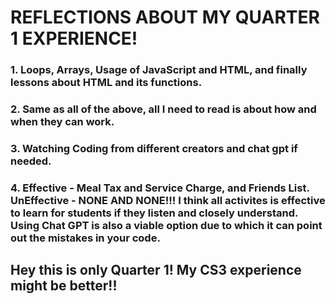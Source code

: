 # REFLECTIONS ABOUT MY QUARTER 1 EXPERIENCE!

### 1. Loops, Arrays, Usage of JavaScript and HTML, and finally lessons about HTML and its functions.
### 2. Same as all of the above, all I need to read is about how and when they can work.
### 3. Watching Coding from different creators and chat gpt if needed.
### 4. Effective - Meal Tax and Service Charge, and Friends List. UnEffective - NONE AND NONE!!! I think all activites is effective to learn for students if they listen and closely understand. Using Chat GPT is also a viable option due to which it can point out the mistakes in your code.

## Hey this is only Quarter 1! My CS3 experience might be better!!